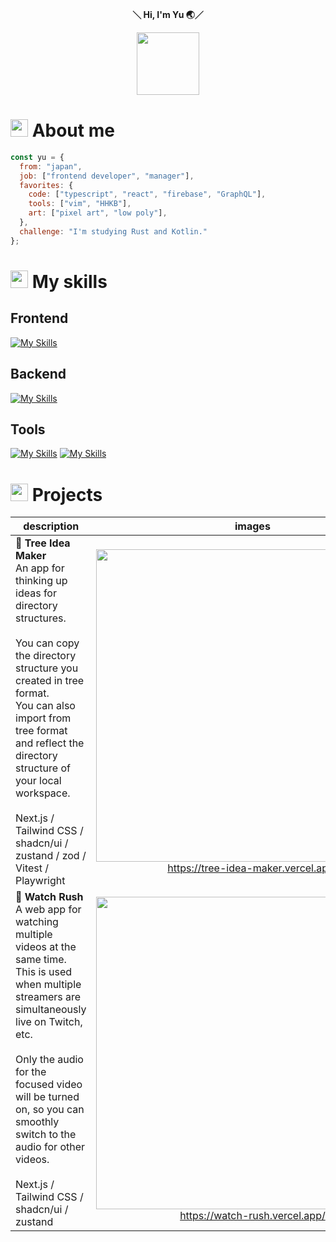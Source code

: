 <div align="center">
  <p>
    <strong>＼ Hi, I'm Yu 🌏／</strong>
  </p>
  <image width="100" src="https://user-images.githubusercontent.com/16290220/232821951-fd607f5b-2fc8-409d-a961-d6a6d958eb9e.gif" />
</div>

# <img src="https://user-images.githubusercontent.com/16290220/232822554-75b49232-e2fa-4a1c-b561-3caff7fa3ed0.png" width="28" /> About me

```javascript
const yu = {
  from: "japan",
  job: ["frontend developer", "manager"],
  favorites: {
    code: ["typescript", "react", "firebase", "GraphQL"],
    tools: ["vim", "HHKB"],
    art: ["pixel art", "low poly"],
  },
  challenge: "I'm studying Rust and Kotlin."
};
```


# <img src="https://user-images.githubusercontent.com/16290220/232822554-75b49232-e2fa-4a1c-b561-3caff7fa3ed0.png" width="28" /> My skills

## Frontend
[![My Skills](https://skillicons.dev/icons?theme=light&i=html,css,js,ts,jquery,react,nextjs,vue,nuxtjs,threejs,tailwind,vite,webpack,gulp,flutter)](https://skillicons.dev)

## Backend
[![My Skills](https://skillicons.dev/icons?theme=light&i=nodejs,php,java,firebase,supabase,gcp,graphql,apollo,docker)](https://skillicons.dev)

## Tools
[![My Skills](https://skillicons.dev/icons?theme=light&i=vscode,vim,neovim)](https://skillicons.dev)
[![My Skills](https://skillicons.dev/icons?theme=light&i=xd,photoshop,pr,figma,blender,unity)](https://skillicons.dev)



# <img src="https://user-images.githubusercontent.com/16290220/232822554-75b49232-e2fa-4a1c-b561-3caff7fa3ed0.png" width="28" /> Projects

| description  | images |
| ------------- | :-------------: |
| **📂 Tree Idea Maker** <br>An app for thinking up ideas for directory structures.<br><br>You can copy the directory structure you created in tree format.<br>You can also import from tree format and reflect the directory structure of your local workspace.<br><br> Next.js / Tailwind CSS / shadcn/ui / zustand / zod / Vitest / Playwright | <a href="https://tree-idea-maker.vercel.app/"><img src="https://github.com/user-attachments/assets/c5af5536-efff-4217-bc3d-e502a3399bce" width="500px" /><br>https://tree-idea-maker.vercel.app/</a> |
| **🥊 Watch Rush** <br>A web app for watching multiple videos at the same time.<br>This is used when multiple streamers are simultaneously live on Twitch, etc.<br><br>Only the audio for the focused video will be turned on, so you can smoothly switch to the audio for other videos.<br><br> Next.js / Tailwind CSS / shadcn/ui / zustand | <a href="https://watch-rush.vercel.app/"><img src="https://github.com/user-attachments/assets/b3263a11-066d-4587-9bef-9b2abd68bcb5" width="500px" /><br>https://watch-rush.vercel.app/</a> |

